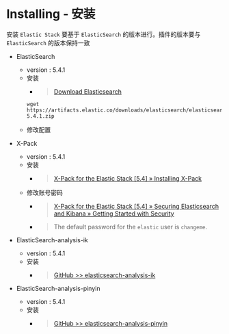 
# Installing - 安装
安装 `Elastic Stack` 要基于 `ElasticSearch` 的版本进行。插件的版本要与 `ElasticSearch` 的版本保持一致

- ElasticSearch 
  - version : 5.4.1
  - 安装
    - > [Download Elasticsearch][1]
    ```
    wget https://artifacts.elastic.co/downloads/elasticsearch/elasticsearch-5.4.1.zip
    ```
  - 修改配置

- X-Pack
  - version : 5.4.1
  - 安装
    - > [X-Pack for the Elastic Stack [5.4] » Installing X-Pack][20]
  - 修改账号密码
    - > [X-Pack for the Elastic Stack [5.4] » Securing Elasticsearch and Kibana » Getting Started with Security][21]
    - > The default password for the `elastic` user is `changeme`.


- ElasticSearch-analysis-ik
  - version : 5.4.1
  - 安装
    - > [GitHub >> elasticsearch-analysis-ik][30]
  
- ElasticSearch-analysis-pinyin
  - version : 5.4.1
  - 安装
    - > [GitHub >> elasticsearch-analysis-pinyin][40]
  

[1]: https://www.elastic.co/cn/downloads/elasticsearch
[20]: https://www.elastic.co/guide/en/x-pack/current/installing-xpack.html
[21]: https://www.elastic.co/guide/en/x-pack/current/security-getting-started.html#security-getting-started
[30]: https://github.com/medcl/elasticsearch-analysis-ik
[40]: https://github.com/medcl/elasticsearch-analysis-pinyin

